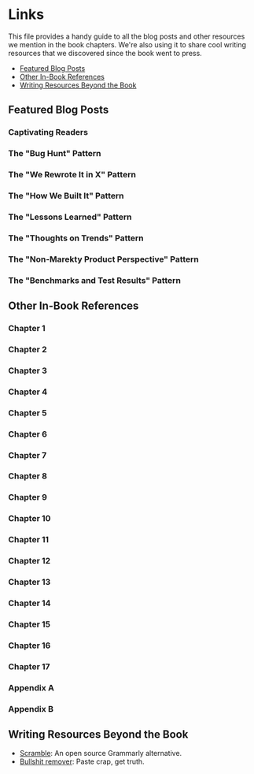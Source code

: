 # Links 

This file provides a handy guide to all the blog posts and other resources we mention in the book chapters. We're also using it to share cool writing resources that we discovered since the book went to press. 

- [Featured Blog Posts](#featured-blog-posts)
- [Other In-Book References](#other-in-book-references)
- [Writing Resources Beyond the Book](#writing-resources-beyond-the-book)
## Featured Blog Posts

### Captivating Readers

### The "Bug Hunt" Pattern

### The "We Rewrote It in X" Pattern

### The "How We Built It" Pattern

### The "Lessons Learned" Pattern

### The "Thoughts on Trends" Pattern

### The "Non-Marekty Product Perspective" Pattern

### The "Benchmarks and Test Results" Pattern

## Other In-Book References

### Chapter 1

### Chapter 2

### Chapter 3

### Chapter 4

### Chapter 5

### Chapter 6

### Chapter 7

### Chapter 8

### Chapter 9

### Chapter 10

### Chapter 11

### Chapter 12

### Chapter 13

### Chapter 14

### Chapter 15

### Chapter 16

### Chapter 17

### Appendix A

### Appendix B

## Writing Resources Beyond the Book
- [Scramble](https://github.com/zlwaterfield/scramble): An open source Grammarly alternative.
- [Bullshit remover](https://www.bullshitremover.com/): Paste crap, get truth.

